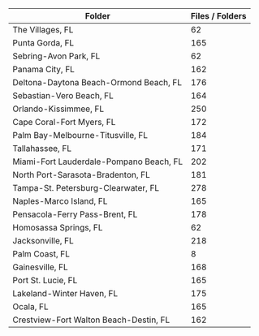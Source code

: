 | Folder                                  |   Files / Folders |
|-----------------------------------------|-------------------|
| The Villages, FL                        |                62 |
| Punta Gorda, FL                         |               165 |
| Sebring-Avon Park, FL                   |                62 |
| Panama City, FL                         |               162 |
| Deltona-Daytona Beach-Ormond Beach, FL  |               176 |
| Sebastian-Vero Beach, FL                |               164 |
| Orlando-Kissimmee, FL                   |               250 |
| Cape Coral-Fort Myers, FL               |               172 |
| Palm Bay-Melbourne-Titusville, FL       |               184 |
| Tallahassee, FL                         |               171 |
| Miami-Fort Lauderdale-Pompano Beach, FL |               202 |
| North Port-Sarasota-Bradenton, FL       |               181 |
| Tampa-St. Petersburg-Clearwater, FL     |               278 |
| Naples-Marco Island, FL                 |               165 |
| Pensacola-Ferry Pass-Brent, FL          |               178 |
| Homosassa Springs, FL                   |                62 |
| Jacksonville, FL                        |               218 |
| Palm Coast, FL                          |                 8 |
| Gainesville, FL                         |               168 |
| Port St. Lucie, FL                      |               165 |
| Lakeland-Winter Haven, FL               |               175 |
| Ocala, FL                               |               165 |
| Crestview-Fort Walton Beach-Destin, FL  |               162 |